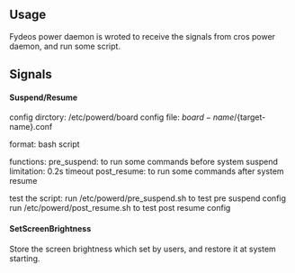 ## Usage
  Fydeos power daemon is wroted to receive the signals from cros power daemon, and run some script.

## Signals 
#### Suspend/Resume
config dirctory: /etc/powerd/board
config file: ${board-name}/${target-name}.conf

format: bash script

functions:
  pre_suspend: 
     to run some commands before system suspend
     limitation: 0.2s timeout
  post_resume:
     to run some commands after system resume

test the script:
  run /etc/powerd/pre_suspend.sh to test pre suspend config
  run /etc/powerd/post_resume.sh to test post resume config

#### SetScreenBrightness
Store the screen brightness which set by users, and restore it at system starting.
